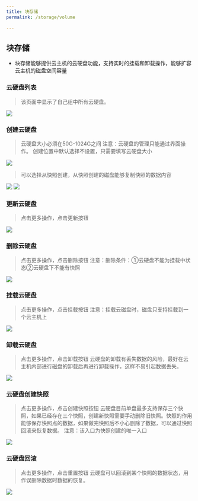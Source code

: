 ```yaml
---
title: 块存储
permalink: /storage/volume

---
```



## 块存储
- 块存储能够提供云主机的云硬盘功能，支持实时的挂载和卸载操作，能够扩容云主机的磁盘空间容量

### 云硬盘列表
  > 该页面中显示了自己组中所有云硬盘。

   ![](~@vuepress/volume_list_01.png)

### 创建云硬盘
  > 云硬盘大小必须在50G-1024G之间
  > 注意：云硬盘的管理只能通过界面操作。
   创建位置中默认选择不设置，只需要填写云硬盘大小

  ![](~@vuepress/volume_create_01.png)

  > 可以选择从快照创建，从快照创建的磁盘能够复制快照的数据内容

  ![](~@vuepress/volume_create_02.png)
  ![](~@vuepress/volume_create_03.png)



### 更新云硬盘
  > 点击更多操作，点击更新按钮

   ![](~@vuepress/volume_update_01.png)

### 删除云硬盘  
  > 点击更多操作，点击删除按钮
  > 注意：删除条件：①云硬盘不能为挂载中状态②云硬盘下不能有快照

   ![](~@vuepress/volume_delete_01.png)

### 挂载云硬盘  
  > 点击更多操作，点击挂载按钮
  > 注意：挂载云磁盘时，磁盘只支持挂载到一个云主机上

   ![](~@vuepress/volume_attached_01.png)

 ### 卸载云硬盘  
  > 点击更多操作，点击卸载按钮
  > 云硬盘的卸载有丢失数据的风险，最好在云主机内部进行磁盘的卸载后再进行卸载操作，这样不易引起数据丢失。

  ![](~@vuepress/volume_attached_01.png)

 ### 云硬盘创建快照
  > 点击更多操作，点击创建快照按钮
  > 云硬盘目前单盘最多支持保存三个快照，如果已经存在三个快照，创建新快照需要手动删除旧快照。快照的作用能够保存快照点的数据，如果做完快照后不小心删除了数据，可以通过快照回滚来恢复数据。
  > 注意：该入口为快照创建的唯一入口

   ![](~@vuepress/volume_snapshot_01.png)

 ### 云硬盘回滚
  > 点击更多操作，点击重置按钮
  > 云硬盘可以回滚到某个快照的数据状态，用作误删除数据时数据的恢复。

  ![](~@vuepress/volume_revert_01.png)
